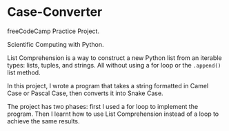 # Case-Converter

freeCodeCamp Practice Project.


Scientific Computing with Python.





List Comprehension is a way to construct a new Python list from an iterable types: lists, tuples, and strings. All without using a for loop or the `.append()` list method.

In this project, I wrote a program that takes a string formatted in Camel Case or Pascal Case, then converts it into Snake Case.

The project has two phases: first I used a for loop to implement the program. Then I learnt how to use List Comprehension instead of a loop to achieve the same results.
